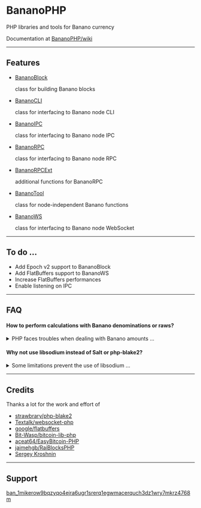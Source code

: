 # BananoPHP

PHP libraries and tools for Banano currency

Documentation at [BananoPHP/wiki](https://github.com/MikeRow/BananoPHP/wiki)

---

## Features

- [BananoBlock](https://github.com/MikeRow/BananoPHP/wiki/BananoBlock)

  class for building Banano blocks

- [BananoCLI](https://github.com/MikeRow/BananoPHP/wiki/BananoCLI)

  class for interfacing to Banano node CLI
  
- [BananoIPC](https://github.com/MikeRow/BananoPHP/wiki/BananoIPC)

  class for interfacing to Banano node IPC

- [BananoRPC](https://github.com/MikeRow/BananoPHP/wiki/BananoRPC)

  class for interfacing to Banano node RPC

- [BananoRPCExt](https://github.com/MikeRow/BananoPHP/wiki/BananoRPCExt)

  additional functions for BananoRPC

- [BananoTool](https://github.com/MikeRow/BananoPHP/wiki/BananoTool)

  class for node-independent Banano functions
  
- [BananoWS](https://github.com/MikeRow/BananoPHP/wiki/BananoWS)

  class for interfacing to Banano node WebSocket

---

## To do ...

- Add Epoch v2 support to BananoBlock
- Add FlatBuffers support to BananoWS
- Increase FlatBuffers performances
- Enable listening on IPC

---

## FAQ

#### How to perform calculations with Banano denominations or raws?

<details><summary>PHP faces troubles when dealing with Banano amounts ...</summary>
<p>

- Data type `float` isn't precise at certain decimal depths
- Data type `integer` size is limited to 64 bit

A good solution is to perform calculations in raws using [GNU Multiple Precision](https://www.php.net/manual/en/book.gmp.php)

</p>
</details>

#### Why not use libsodium instead of Salt or php-blake2?

<details><summary>Some limitations prevent the use of libsodium ...</summary>
<p>

- Functions `sodium_crypto_sign_*` use SHA-2 instead Blake2
- Functions `sodium_crypto_generichash_*` don't allow output smaller than 16 bytes

</p>
</details>

---

## Credits

Thanks a lot for the work and effort of

- [strawbrary/php-blake2](https://github.com/strawbrary/php-blake2)
- [Textalk/websocket-php](https://github.com/Textalk/websocket-php)
- [google/flatbuffers](https://github.com/google/flatbuffers)
- [Bit-Wasp/bitcoin-lib-php](https://github.com/Bit-Wasp/bitcoin-lib-php)
- [aceat64/EasyBitcoin-PHP](https://github.com/aceat64/EasyBitcoin-PHP)
- [jaimehgb/RaiBlocksPHP](https://github.com/jaimehgb/RaiBlocksPHP)
- [Sergey Kroshnin](https://github.com/SergiySW)

---

## Support

[ban_1mikerow9bqzyqo4ejra6ugr1srerq1egwmacerquch3dz1wry7mkrz4768m](https://creeper.banano.cc/explorer/account/ban_1mikerow9bqzyqo4ejra6ugr1srerq1egwmacerquch3dz1wry7mkrz4768m)